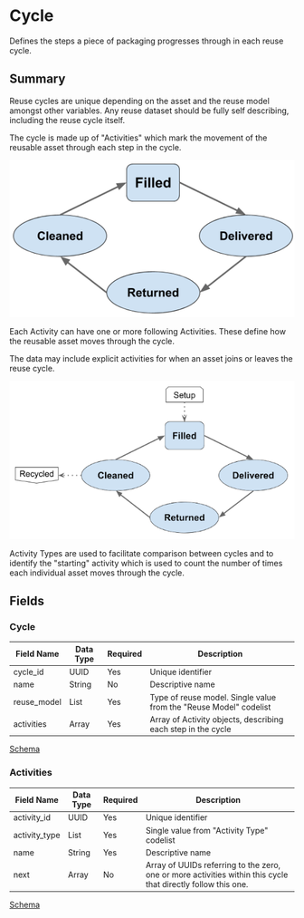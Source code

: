 # Cycle

Defines the steps a piece of packaging progresses through in each reuse cycle.

## Summary

Reuse cycles are unique depending on the asset and the reuse model amongst other variables. Any reuse dataset should be fully self describing, including the reuse cycle itself.

The cycle is made up of "Activities" which mark the movement of the reusable asset through each step in the cycle. 

![Simple reuse diagram example](../../examples/images/reuse_cycle_simple2.png)

Each Activity can have one or more following Activities. These define how the reusable asset moves through the cycle. 

The data may include explicit activities for when an asset joins or leaves the reuse cycle.

![Reuse diagram example with entry and exit activities](../../examples/images/reuse_cycle_entry_exit.png)

Activity Types are used to facilitate comparison between cycles and to identify the "starting" activity which is used to count the number of times each individual asset moves through the cycle.


## Fields

### Cycle

Field Name | Data Type | Required | Description
---------- | --------- | -------- | -----------
|cycle_id|UUID|Yes|Unique identifier|
|name|String|No|Descriptive name|
|reuse_model|List|Yes|Type of reuse model. Single value from the "Reuse Model" codelist|
|activities|Array|Yes|Array of Activity objects, describing each step in the cycle|

[Schema](../../schema/cycle.schema.json)

### Activities

Field Name | Data Type | Required | Description
---------- | --------- | -------- | -----------
|activity_id|UUID|Yes|Unique identifier|
|activity_type|List|Yes|Single value from "Activity Type" codelist|
|name|String|Yes|Descriptive name|
|next|Array|No|Array of UUIDs referring to the zero, one or more activities within this cycle that directly follow this one. |


[Schema](../../schema/cycle-activities.schema.json)